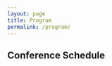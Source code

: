 ```yaml
---
layout: page
title: Program
permalink: /program/
---
```


<h2>Conference Schedule</h2>
<!--
<div class="row program">
 <div class="col-xs-12">
  <div class="row">
   <div id="equalheight">
   <div class="col-sm-2 col-xs-12 time-col">
    <time>09:00 - 09:45</time>
   </div>
   <div class="col-sm-10 col-xs-12 talk-col-morning">
    <speaker>Speaker</speaker>
    <title>Keynote</title>
   </div>
  </div>
  </div>
  <div class="row">
   <div class="col-sm-2 col-xs-12 time-col">
    <time>09:45 - 10:30</time>
   </div>
   <div class="col-sm-10 col-xs-12 talk-col-morning">
    <speaker>Speaker</speaker>
    <title>Talk 1</title>
   </div>
  </div>
  <div class="row">
   <div class="col-sm-2 col-xs-12 time-col">
    <time>10:30 - 11:00</time>
   </div>
   <div class="col-sm-10 col-xs-12 break-col">
	Coffee Break
   </div>
  </div>
  <div class="row">
   <div class="col-sm-2 col-xs-12 time-col">
    <time>11:00 - 11:30</time>
   </div>
   <div class="col-sm-10 col-xs-12 time-col-morning">
    <speaker>Speaker</speaker>
    <title>Talk 2</title>
   </div>
  </div>
  <div class="row">
   <div class="col-sm-2 col-xs-12 time-col">
    <time>11:30 - 12:15</time>
   </div>
   <div class="col-sm-10 col-xs-12 talk-col-morning">
    <speaker>Speaker</speaker>
    <title>Talk 3</title>
   </div>
  </div>
  <div class="row">
   <div class="col-sm-2 col-xs-12 time-col">
    <time>12:15 - 13:00</time>
   </div>
   <div class="col-sm-10 col-xs-12 talk-col-morning">
    <speaker>Speaker</speaker>
    <title>Talk 4</title>
   </div>
  </div>
  <div class="row">
   <div class="col-sm-2 col-xs-12 time-col">
    <time>13:00 - 14:00</time>
   </div>
   <div class="col-sm-10 col-xs-12 break-col">
	Lunch Break
   </div>
  </div>
 </div>
</div>

<div class="row">
 <div class="col-xs-12">
  <div class="row">
   <div class="col-md-2 col-sm-12 time-col">
    <time>14:00 - 14:40</time>
   </div>
   <div class="col-md-5 col-sm-12 track-1">
    <speaker>Speaker</speaker>
    <title>Talk 1.1</title>
   </div>
   <div class="col-md-5 col-sm-12 track-2">
    <speaker>Speaker</speaker>
    <title>Talk 1.2</title>
   </div>
  </div>
 </div>
</div>
<div class="row">
 <div class="col-xs-12">
  <div class="row">
   <div class="col-md-2 col-sm-12 time-col">
    <time>14:00 - 14:40</time>
   </div>
   <div class="col-md-5 col-sm-12 track-1">
    <speaker>Speaker</speaker>
    <title>Talk 1.1</title>
   </div>
   <div class="col-md-5 col-sm-12 track-2">
    <speaker>Speaker</speaker>
    <title>Talk 1.2</title>
   </div>
  </div>
 </div>
</div>



<p>Comming soon!</p>

<h2>Speakers</h2>

<div class="row">
 <div class="col-lg-6 col-md-12">
  <div class="row">
  <div class="col-lg-4 col-sm-3 col-xs-12">
    <div class="sponsor-img" style="max-width: 11em">
     <a href="http://www.terreactive.ch/" target="_blank">
     <img src="/img/sponsors/Logo_terreActiveAG_big.png" alt="GOLD Sponsor - terreActive AG">
     </a>
    </div>
  </div>
  <div class="col-lg-8 col-sm-9 col-xs-12">
   <p>
    <strong>terreActive AG</strong> is a leading provider of IT security solutions in Switzerland. We design sustainable concepts and tailored solutions to meet our customers' sophisticate$
   </p>
  </div>
  </div>
 </div>
 <div class="col-lg-6 col-md-12">
  <div class="row">
  <div class="col-lg-4 col-sm-3 col-xs-12">
   <div class="sponsor-img" style="max-width: 9.0em;">
    <a href="http://www.fh-ooe.at/studiengaenge/bachelor/sib/" target ="_blank">
     <img src="/img/sponsors/Logo_FH.png" alt="SILVER Sponsor - FH Hagenberg">
    </a>
   </div>
  </div>
  <div class="col-lg-8 col-sm-9 col-xs-12">
   <p>
    <strong>FH Hagenberg</strong> is ... (TODO)
   </p>
  </div>
 </div>
 </div>
</div>
-->
